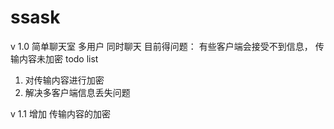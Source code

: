 # ssask
v 1.0  简单聊天室
多用户 同时聊天 
目前得问题：  有些客户端会接受不到信息， 传输内容未加密
todo list
1. 对传输内容进行加密
2. 解决多客户端信息丢失问题


v 1.1 
增加 传输内容的加密
